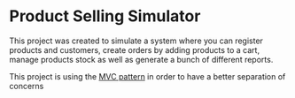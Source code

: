 # Product Selling Simulator

This project was created to simulate a system where you can register products and customers, create orders by adding products to a cart, manage products stock as well as generate a bunch of different reports.

This project is using the [MVC pattern](https://pt.wikipedia.org/wiki/MVC) in order to have a better separation of concerns
